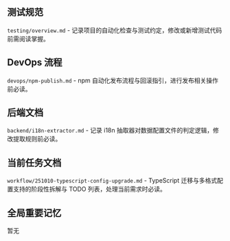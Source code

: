## 测试规范

`testing/overview.md` - 记录项目的自动化检查与测试约定，修改或新增测试代码前需阅读掌握。

## DevOps 流程

`devops/npm-publish.md` - npm 自动化发布流程与回滚指引，进行发布相关操作前必读。

## 后端文档

`backend/i18n-extractor.md` - 记录 i18n 抽取器对数据配置文件的判定逻辑，修改提取规则前必读。

## 当前任务文档

`workflow/251010-typescript-config-upgrade.md` - TypeScript 迁移与多格式配置支持的阶段性拆解与 TODO 列表，处理当前需求时必读。

## 全局重要记忆

暂无
